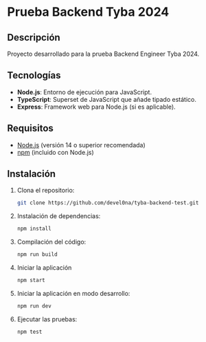 # Prueba Backend Tyba 2024

## Descripción

Proyecto desarrollado para la prueba Backend Engineer Tyba 2024.

## Tecnologías

- **Node.js**: Entorno de ejecución para JavaScript.
- **TypeScript**: Superset de JavaScript que añade tipado estático.
- **Express**: Framework web para Node.js (si es aplicable).

## Requisitos

- [Node.js](https://nodejs.org/) (versión 14 o superior recomendada)
- [npm](https://www.npmjs.com/) (incluido con Node.js)

## Instalación

1. Clona el repositorio:

   ```bash
   git clone https://github.com/devel0na/tyba-backend-test.git

2. Instalación de dependencias:
   ```bash
   npm install

3. Compilación del código:
   ```bash
   npm run build

4. Iniciar la aplicación
   ```bash
   npm start

5. Iniciar la aplicación en modo desarrollo:
   ```bash
   npm run dev
   
6. Ejecutar las pruebas:
   ```bash
   npm test
